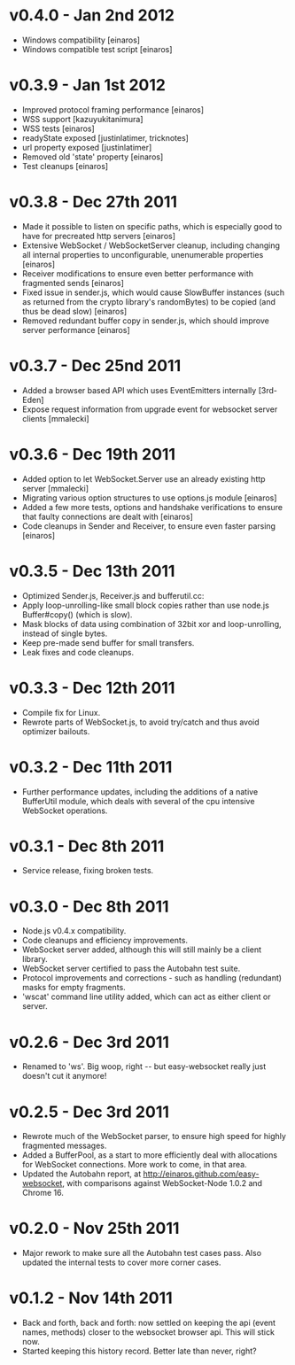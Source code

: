 v0.4.0 - Jan 2nd 2012
=====================

* Windows compatibility [einaros]
* Windows compatible test script [einaros]

v0.3.9 - Jan 1st 2012
======================

* Improved protocol framing performance [einaros]
* WSS support [kazuyukitanimura]
* WSS tests [einaros]
* readyState exposed [justinlatimer, tricknotes]
* url property exposed [justinlatimer]
* Removed old 'state' property [einaros]
* Test cleanups [einaros]

v0.3.8 - Dec 27th 2011
======================

* Made it possible to listen on specific paths, which is especially good to have for precreated http servers [einaros]
* Extensive WebSocket / WebSocketServer cleanup, including changing all internal properties to unconfigurable, unenumerable properties [einaros]
* Receiver modifications to ensure even better performance with fragmented sends [einaros]
* Fixed issue in sender.js, which would cause SlowBuffer instances (such as returned from the crypto library's randomBytes) to be copied (and thus be dead slow) [einaros]
* Removed redundant buffer copy in sender.js, which should improve server performance [einaros]

v0.3.7 - Dec 25nd 2011
======================

* Added a browser based API which uses EventEmitters internally [3rd-Eden]
* Expose request information from upgrade event for websocket server clients [mmalecki]

v0.3.6 - Dec 19th 2011
======================

* Added option to let WebSocket.Server use an already existing http server [mmalecki]
* Migrating various option structures to use options.js module [einaros]
* Added a few more tests, options and handshake verifications to ensure that faulty connections are dealt with [einaros]
* Code cleanups in Sender and Receiver, to ensure even faster parsing [einaros]

v0.3.5 - Dec 13th 2011
======================

* Optimized Sender.js, Receiver.js and bufferutil.cc:
 * Apply loop-unrolling-like small block copies rather than use node.js Buffer#copy() (which is slow).
 * Mask blocks of data using combination of 32bit xor and loop-unrolling, instead of single bytes.
 * Keep pre-made send buffer for small transfers.
* Leak fixes and code cleanups.

v0.3.3 - Dec 12th 2011
======================

* Compile fix for Linux.
* Rewrote parts of WebSocket.js, to avoid try/catch and thus avoid optimizer bailouts.

v0.3.2 - Dec 11th 2011
======================

* Further performance updates, including the additions of a native BufferUtil module, which deals with several of the cpu intensive WebSocket operations.

v0.3.1 - Dec 8th 2011
======================

* Service release, fixing broken tests.

v0.3.0 - Dec 8th 2011
======================

* Node.js v0.4.x compatibility.
* Code cleanups and efficiency improvements.
* WebSocket server added, although this will still mainly be a client library.
* WebSocket server certified to pass the Autobahn test suite.
* Protocol improvements and corrections - such as handling (redundant) masks for empty fragments.
* 'wscat' command line utility added, which can act as either client or server.

v0.2.6 - Dec 3rd 2011
======================

* Renamed to 'ws'. Big woop, right -- but easy-websocket really just doesn't cut it anymore!

v0.2.5 - Dec 3rd 2011
======================

  * Rewrote much of the WebSocket parser, to ensure high speed for highly fragmented messages.
  * Added a BufferPool, as a start to more efficiently deal with allocations for WebSocket connections. More work to come, in that area.
  * Updated the Autobahn report, at http://einaros.github.com/easy-websocket, with comparisons against WebSocket-Node 1.0.2 and Chrome 16.

v0.2.0 - Nov 25th 2011
======================

  * Major rework to make sure all the Autobahn test cases pass. Also updated the internal tests to cover more corner cases.

v0.1.2 - Nov 14th 2011
======================

  * Back and forth, back and forth: now settled on keeping the api (event names, methods) closer to the websocket browser api. This will stick now.
  * Started keeping this history record. Better late than never, right?
